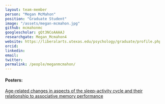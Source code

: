 ```yaml
---
layout: team-member
person: "Megan McMahon"
position: "Graduate Student"
image: "/assets/megan-mcmahon.jpg"
github: mcmahonmc
googlescholar: gQt3NCoAAAAJ
researchgate: Megan_Mcmahon4
website: https://liberalarts.utexas.edu/psychology/graduate/profile.php?id=mcm5324
orcid: 
linkedin:
email:
twitter:
permalink: /people/meganmcmahon/
---
```


#### Posters:

[Age-related changes in aspects of the sleep-activity cycle and their relationship to associative memory performance ](https://github.com/UTCogNeuroLab/UTCogNeuroLab.github.io/blob/master/research_images/DACC%20Poster%20McMahon.pdf)